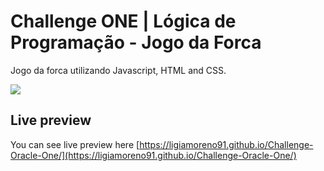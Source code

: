 # Challenge ONE | Lógica de Programação - Jogo da Forca

Jogo da forca utilizando Javascript, HTML and CSS.

![](https://i.imgur.com/NYmLXnV.png)



## Live preview

You can see live preview here [https://ligiamoreno91.github.io/Challenge-Oracle-One/](https://ligiamoreno91.github.io/Challenge-Oracle-One/)

